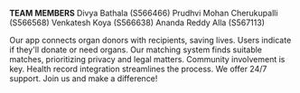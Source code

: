 **TEAM MEMBERS**
Divya Bathala (S566466)
Prudhvi Mohan Cherukupalli (S566568)
Venkatesh Koya (S566638)
Ananda Reddy Alla (S567113)

Our app connects organ donors with recipients, saving lives. Users indicate if they'll donate or need organs. Our matching system finds suitable matches, prioritizing privacy and legal matters. Community involvement is key. Health record integration streamlines the process. We offer 24/7 support. Join us and make a difference!
